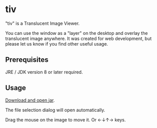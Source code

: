 # tiv

"tiv" is a Translucent Image Viewer.

You can use the window as a "layer" on the desktop and overlay the translucent image anywhere.
It was created for web development, but please let us know if you find other useful usage.

## Prerequisites
JRE / JDK version 8 or later required.

## Usage
[Download and open jar](tiv-1.0.jar).

The file selection dialog will open automatically.

Drag the mouse on the image to move it. Or ←↓↑→ keys.

